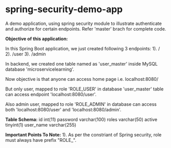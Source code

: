 # spring-security-demo-app
A demo application, using spring security module to illustrate authenticate and authorize for certain endpoints.
Refer 'master' brach for complete code.

**Objective of this application:**

In this Spring Boot application, we just created following 3 endpoints:
1).  /
2). /user
3). /admin

In backend, we created one table named as 'user_master' inside MySQL database 'microservicelearning'.

Now objective is that anyone can access home page i.e. localhost:8080/

But only user, mapped to role 'ROLE_USER' in database 'user_master' table can access endpoint 'localhost:8080/user'.

Also admin user, mapped to role 'ROLE_ADMIN' in database can access both 'localhost:8080/user' and 'localhost:8080/admin'.

**Table Schema:**
id	int(11)
password	varchar(100)
roles	varchar(50)
active	tinyint(1)
user_name	varchar(255)

**Important Points To Note:**
1). As per the constriant of Spring security, role must always have prefix "ROLE_".
